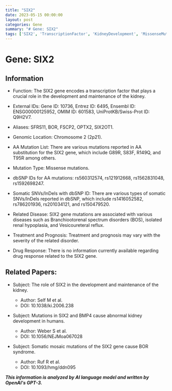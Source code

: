 ```yaml
---
title: "SIX2"
date: 2023-05-15 00:00:00
layout: post
categories: Gene
summary: "# Gene: SIX2"
tags: ['SIX2', 'TranscriptionFactor', 'KidneyDevelopment', 'MissenseMutations', 'RelatedDiseases', 'BOS', 'RenalHypoplasia', 'VesicoureteralReflux']
---
```


# Gene: SIX2

## Information

- Function: The SIX2 gene encodes a transcription factor that plays a crucial role in the development and maintenance of the kidney.

- External IDs: Gene ID: 10736, Entrez ID: 6495, Ensembl ID: ENSG00000125952, OMIM ID: 601583, UniProtKB/Swiss-Prot ID: Q9H2V7.

- Aliases: SFRS11, BOR, FSCP2, OPTX2, SIX2OT1.

- Genomic Location: Chromosome 2 (2p21).

- AA Mutation List: There are various mutations reported in AA substitution for the SIX2 gene, which include G89R, S83F, R149Q, and T95R among others.

- Mutation Type: Missense mutations.

- dbSNP IDs for AA mutations: rs560312574, rs121912668, rs1562831048, rs1592698247.

- Somatic SNVs/InDels with dbSNP ID: There are various types of somatic SNVs/InDels reported in dbSNP, which include rs1416052582, rs786201936, rs201034121, and rs150479520.

- Related Disease: SIX2 gene mutations are associated with various diseases such as Branchiootorenal spectrum disorders (BOS), isolated renal hypoplasia, and Vesicoureteral reflux.

- Treatment and Prognosis: Treatment and prognosis may vary with the severity of the related disorder.

- Drug Response: There is no information currently available regarding drug response related to the SIX2 gene.

## Related Papers:

- Subject: The role of SIX2 in the development and maintenance of the kidney.
  - Author: Self M et al.
  - DOI: 10.1038/ki.2006.238

- Subject: Mutations in SIX2 and BMP4 cause abnormal kidney development in humans.
  - Author: Weber S et al.
  - DOI: 10.1056/NEJMoa067028

- Subject: Somatic mosaic mutations of the SIX2 gene cause BOR syndrome.
  - Author: Ruf R et al.
  - DOI: 10.1093/hmg/ddn095

**_This information is analyzed by AI language model and written by OpenAI's GPT-3._**